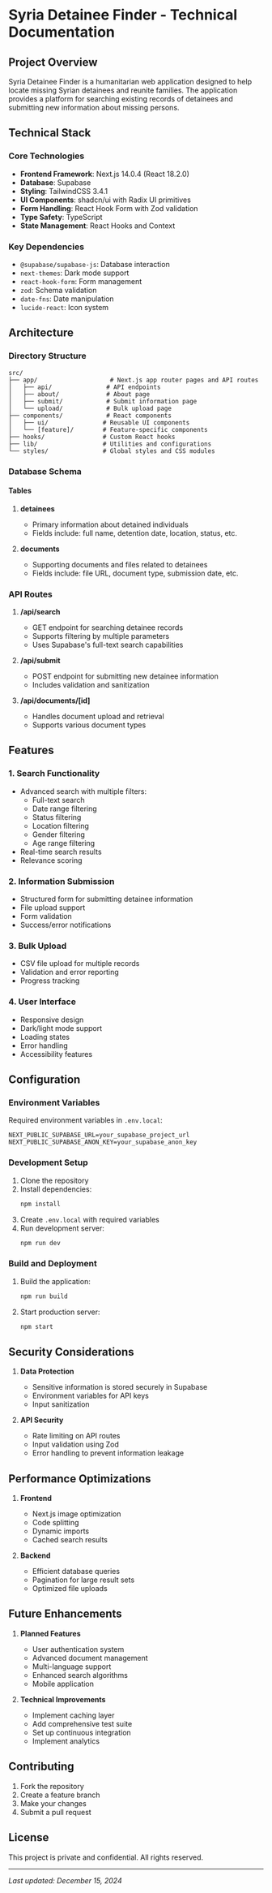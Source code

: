 # Syria Detainee Finder - Technical Documentation

## Project Overview

Syria Detainee Finder is a humanitarian web application designed to help locate missing Syrian detainees and reunite families. The application provides a platform for searching existing records of detainees and submitting new information about missing persons.

## Technical Stack

### Core Technologies
- **Frontend Framework**: Next.js 14.0.4 (React 18.2.0)
- **Database**: Supabase
- **Styling**: TailwindCSS 3.4.1
- **UI Components**: shadcn/ui with Radix UI primitives
- **Form Handling**: React Hook Form with Zod validation
- **Type Safety**: TypeScript
- **State Management**: React Hooks and Context

### Key Dependencies
- `@supabase/supabase-js`: Database interaction
- `next-themes`: Dark mode support
- `react-hook-form`: Form management
- `zod`: Schema validation
- `date-fns`: Date manipulation
- `lucide-react`: Icon system

## Architecture

### Directory Structure
```
src/
├── app/                    # Next.js app router pages and API routes
│   ├── api/               # API endpoints
│   ├── about/             # About page
│   ├── submit/            # Submit information page
│   └── upload/            # Bulk upload page
├── components/            # React components
│   ├── ui/               # Reusable UI components
│   └── [feature]/        # Feature-specific components
├── hooks/                # Custom React hooks
├── lib/                  # Utilities and configurations
└── styles/               # Global styles and CSS modules
```

### Database Schema

#### Tables
1. **detainees**
   - Primary information about detained individuals
   - Fields include: full name, detention date, location, status, etc.

2. **documents**
   - Supporting documents and files related to detainees
   - Fields include: file URL, document type, submission date, etc.

### API Routes

1. **/api/search**
   - GET endpoint for searching detainee records
   - Supports filtering by multiple parameters
   - Uses Supabase's full-text search capabilities

2. **/api/submit**
   - POST endpoint for submitting new detainee information
   - Includes validation and sanitization

3. **/api/documents/[id]**
   - Handles document upload and retrieval
   - Supports various document types

## Features

### 1. Search Functionality
- Advanced search with multiple filters:
  - Full-text search
  - Date range filtering
  - Status filtering
  - Location filtering
  - Gender filtering
  - Age range filtering
- Real-time search results
- Relevance scoring

### 2. Information Submission
- Structured form for submitting detainee information
- File upload support
- Form validation
- Success/error notifications

### 3. Bulk Upload
- CSV file upload for multiple records
- Validation and error reporting
- Progress tracking

### 4. User Interface
- Responsive design
- Dark/light mode support
- Loading states
- Error handling
- Accessibility features

## Configuration

### Environment Variables
Required environment variables in `.env.local`:
```
NEXT_PUBLIC_SUPABASE_URL=your_supabase_project_url
NEXT_PUBLIC_SUPABASE_ANON_KEY=your_supabase_anon_key
```

### Development Setup
1. Clone the repository
2. Install dependencies:
   ```bash
   npm install
   ```
3. Create `.env.local` with required variables
4. Run development server:
   ```bash
   npm run dev
   ```

### Build and Deployment
1. Build the application:
   ```bash
   npm run build
   ```
2. Start production server:
   ```bash
   npm start
   ```

## Security Considerations

1. **Data Protection**
   - Sensitive information is stored securely in Supabase
   - Environment variables for API keys
   - Input sanitization

2. **API Security**
   - Rate limiting on API routes
   - Input validation using Zod
   - Error handling to prevent information leakage

## Performance Optimizations

1. **Frontend**
   - Next.js image optimization
   - Code splitting
   - Dynamic imports
   - Cached search results

2. **Backend**
   - Efficient database queries
   - Pagination for large result sets
   - Optimized file uploads

## Future Enhancements

1. **Planned Features**
   - User authentication system
   - Advanced document management
   - Multi-language support
   - Enhanced search algorithms
   - Mobile application

2. **Technical Improvements**
   - Implement caching layer
   - Add comprehensive test suite
   - Set up continuous integration
   - Implement analytics

## Contributing

1. Fork the repository
2. Create a feature branch
3. Make your changes
4. Submit a pull request

## License

This project is private and confidential. All rights reserved.

---

*Last updated: December 15, 2024*
